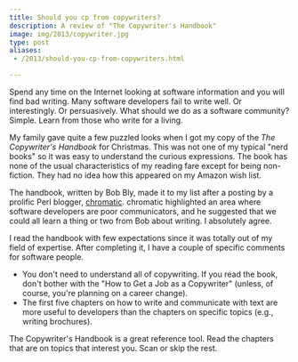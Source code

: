 ```yaml
---
title: Should you cp from copywriters?
description: A review of "The Copywriter's Handbook"
image: img/2013/copywriter.jpg
type: post
aliases:
 - /2013/should-you-cp-from-copywriters.html

---
```

Spend any time on the Internet looking at software information and you will
find bad writing. Many software developers fail to write well. Or
interestingly. Or persuasively. What should we do as a software community?
Simple. Learn from those who write for a living.

My family gave quite a few puzzled looks when I got my copy of the *The
Copywriter's Handbook* for Christmas. This was not one of my typical "nerd
books" so it was easy to understand the curious expressions. The book has none
of the usual characteristics of my reading fare except for being non-fiction.
They had no idea how this appeared on my Amazon wish list.

The handbook, written by Bob Bly, made it to my list after a posting by a
prolific Perl blogger, [chromatic][chr]. chromatic highlighted an area where
software developers are poor communicators, and he suggested that we could all
learn a thing or two from Bob about writing. I absolutely agree.

[chr]: http://modernperlbooks.com/mt/2011/11/promoting-perls-features-versus-benefits.html

I read the handbook with few expectations since it was totally out of my field
of expertise. After completing it, I have a couple of specific comments for
software people.

* You don't need to understand all of copywriting. If you read the book, don't
  bother with the "How to Get a Job as a Copywriter" (unless, of course, you're
  planning on a career change).
* The first five chapters on how to write and communicate with text are more
  useful to developers than the chapters on specific topics (e.g., writing
  brochures).

The Copywriter's Handbook is a great reference tool. Read the chapters that are
on topics that interest you. Scan or skip the rest.
